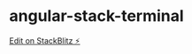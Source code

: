 # angular-stack-terminal

[Edit on StackBlitz ⚡️](https://stackblitz.com/edit/angular-stack-terminal)